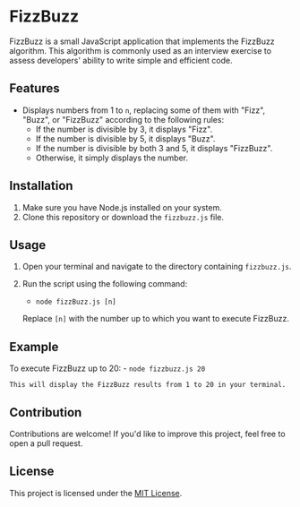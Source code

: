 # FizzBuzz

FizzBuzz is a small JavaScript application that implements the FizzBuzz algorithm. This algorithm is commonly used as an interview exercise to assess developers' ability to write simple and efficient code.

## Features

- Displays numbers from 1 to `n`, replacing some of them with "Fizz", "Buzz", or "FizzBuzz" according to the following rules:
  - If the number is divisible by 3, it displays "Fizz".
  - If the number is divisible by 5, it displays "Buzz".
  - If the number is divisible by both 3 and 5, it displays "FizzBuzz".
  - Otherwise, it simply displays the number.

## Installation

1. Make sure you have Node.js installed on your system.
2. Clone this repository or download the `fizzbuzz.js` file.

## Usage

1. Open your terminal and navigate to the directory containing `fizzbuzz.js`.
2. Run the script using the following command:
    - `node fizzBuzz.js [n]`

    Replace `[n]` with the number up to which you want to execute FizzBuzz.

## Example

To execute FizzBuzz up to 20:
    - `node fizzbuzz.js 20 `

    This will display the FizzBuzz results from 1 to 20 in your terminal.

## Contribution

Contributions are welcome! If you'd like to improve this project, feel free to open a pull request.

## License

This project is licensed under the [MIT License](LICENSE).